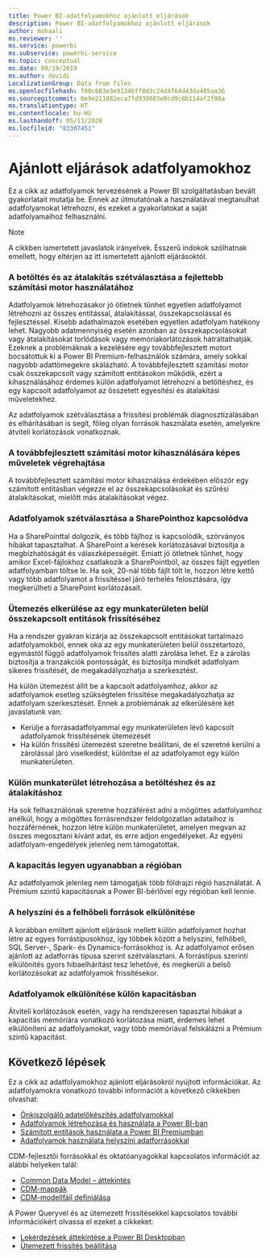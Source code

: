 ```yaml
---
title: Power BI-adatfolyamokhoz ajánlott eljárások
description: Power BI-adatfolyamokhoz ajánlott eljárások
author: mohaali
ms.reviewer: ''
ms.service: powerbi
ms.subservice: powerbi-service
ms.topic: conceptual
ms.date: 09/19/2019
ms.author: davidi
LocalizationGroup: Data from files
ms.openlocfilehash: f80c683e3e9134bff8d3c24d4f64d43da405aa36
ms.sourcegitcommit: 0e9e211082eca7fd939803e0cd9c6b114af2f90a
ms.translationtype: HT
ms.contentlocale: hu-HU
ms.lasthandoff: 05/13/2020
ms.locfileid: "83307451"
---
```

# <a name="dataflows-best-practice"></a>Ajánlott eljárások adatfolyamokhoz

Ez a cikk az adatfolyamok tervezésének a Power BI szolgáltatásban bevált gyakorlatait mutatja be. Ennek az útmutatónak a használatával megtanulhat adatfolyamokat létrehozni, és ezeket a gyakorlatokat a saját adatfolyamaihoz felhasználni.

> [!NOTE]
> A cikkben ismertetett javaslatok irányelvek. Ésszerű indokok szólhatnak emellett, hogy eltérjen az itt ismertetett ajánlott eljárásoktól. 
> 
> 

### <a name="split-ingestion-and-transformation-to-use-the-enhanced-compute-engine"></a>A betöltés és az átalakítás szétválasztása a fejlettebb számítási motor használatához

Adatfolyamok létrehozásakor jó ötletnek tűnhet egyetlen adatfolyamot létrehozni az összes entitással, átalakítással, összekapcsolással és fejlesztéssel. Kisebb adathalmazok esetében egyetlen adatfolyam hatékony lehet. Nagyobb adatmennyiség esetén azonban az összekapcsolásokat vagy átalakításokat torlódások vagy memóriakorlátozások hátráltathatják. Ezeknek a problémáknak a kezelésére egy továbbfejlesztett motort bocsátottuk ki a Power BI Premium-felhasználók számára, amely sokkal nagyobb adattömegekre skálázható. A továbbfejlesztett számítási motor csak összekapcsolt vagy számított entitásokon működik, ezért a kihasználásához érdemes külön adatfolyamot létrehozni a betöltéshez, és egy kapcsolt adatfolyamot az összetett egyesítési és átalakítási műveletekhez.

Az adatfolyamok szétválasztása a frissítési problémák diagnosztizálásában és elhárításában is segít, főleg olyan források használata esetén, amelyekre átviteli korlátozások vonatkoznak.

### <a name="perform-actions-that-can-use-the-enhanced-compute-engine"></a>A továbbfejlesztett számítási motor kihasználására képes műveletek végrehajtása

A továbbfejlesztett számítási motor kihasználása érdekében először egy számított entitásban végezze el az összekapcsolásokat és szűrési átalakításokat, mielőtt más átalakításokat végez.

### <a name="split-dataflows-when-connecting-to-sharepoint"></a>Adatfolyamok szétválasztása a SharePointhoz kapcsolódva

Ha a SharePointtal dolgozik, és több fájlhoz is kapcsolódik, szórványos hibákat tapasztalhat. A SharePoint a kérések korlátozásával biztosítja a megbízhatóságát és válaszképességét. Emiatt jó ötletnek tűnhet, hogy amikor Excel-fájlokhoz csatlakozik a SharePointból, az összes fájlt egyetlen adatfolyamban töltse le. Ha sok, 20-nál több fájlt tölt le, hozzon létre kettő vagy több adatfolyamot a frissítéssel járó terhelés felosztására, így megkerülheti a SharePoint korlátozásait.

### <a name="avoid-scheduling-refresh-for-linked-entities-inside-the-same-workspace"></a>Ütemezés elkerülése az egy munkaterületen belül összekapcsolt entitások frissítéséhez

Ha a rendszer gyakran kizárja az összekapcsolt entitásokat tartalmazó adatfolyamokból, ennek oka az egy munkaterületen belül összetartozó, egymástól függő adatfolyamok frissítés alatti zárolása lehet. Ez a zárolás biztosítja a tranzakciók pontosságát, és biztosítja mindkét adatfolyam sikeres frissítését, de megakadályozhatja a szerkesztést. 

Ha külön ütemezést állít be a kapcsolt adatfolyamhoz, akkor az adatfolyamok esetleg szükségtelen frissítése megakadályozhatja az adatfolyam szerkesztését. Ennek a problémának az elkerülésére két javaslatunk van: 

* Kerülje a forrásadatfolyammal egy munkaterületen lévő kapcsolt adatfolyamok frissítésének ütemezését
* Ha külön frissítési ütemezést szeretne beállítani, de el szeretné kerülni a zárolással járó viselkedést, különítse el az adatfolyamot egy külön munkaterületen.

### <a name="create-a-separate-workspace-for-ingestion-transformation"></a>Külön munkaterület létrehozása a betöltéshez és az átalakításhoz

Ha sok felhasználónak szeretne hozzáférést adni a mögöttes adatfolyamhoz anélkül, hogy a mögöttes forrásrendszer feldolgozatlan adataihoz is hozzáférnének, hozzon létre külön munkaterületet, amelyen megvan az összes megosztani kívánt adat, és erre adjon engedélyeket. Az egyéni adatfolyam-engedélyek jelenleg nem támogatottak.

### <a name="ensure-capacity-is-in-the-same-region"></a>A kapacitás legyen ugyanabban a régióban

Az adatfolyamok jelenleg nem támogatják több földrajzi régió használatát. A Prémium szintű kapacitásnak a Power BI-bérlővel egy régióban kell lennie.

### <a name="separate-on-premises-sources-from-cloud-sources"></a>A helyszíni és a felhőbeli források elkülönítése

A korábban említett ajánlott eljárások mellett külön adatfolyamot hozhat létre az egyes forrástípusokhoz, így többek között a helyszíni, felhőbeli, SQL Server-, Spark- és Dynamics-forrásokhoz is. Az adatfolyamot erősen ajánlott az adatforrás típusa szerint szétválasztani. A forrástípus szerinti elkülönítés gyors hibaelhárítást tesz lehetővé, és megkerüli a belső korlátozásokat az adatfolyamok frissítésekor.

### <a name="separate-dataflows-into-a-separate-capacity"></a>Adatfolyamok elkülönítése külön kapacitásban

Átviteli korlátozások esetén, vagy ha rendszeresen tapasztal hibákat a kapacitás memóriára vonatkozó korlátozása miatt, érdemes lehet elkülöníteni az adatfolyamokat, vagy több memóriával felskálázni a Prémium szintű kapacitást.

## <a name="next-steps"></a>Következő lépések

Ez a cikk az adatfolyamokhoz ajánlott eljárásokról nyújtott információkat. Az adatfolyamokra vonatkozó további információt a következő cikkekben olvashat:

* [Önkiszolgáló adatelőkészítés adatfolyamokkal](service-dataflows-overview.md)
* [Adatfolyamok létrehozása és használata a Power BI-ban](service-dataflows-create-use.md)
* [Számított entitások használata a Power BI Premiumban](service-dataflows-computed-entities-premium.md)
* [Adatfolyamok használata helyszíni adatforrásokkal](service-dataflows-on-premises-gateways.md)

CDM-fejlesztői forrásokkal és oktatóanyagokkal kapcsolatos információt az alábbi helyeken talál:
* [Common Data Model – áttekintés](https://docs.microsoft.com/powerapps/common-data-model/overview)
* [CDM-mappák](https://go.microsoft.com/fwlink/?linkid=2045304)
* [CDM-modellfájl definiálása](https://go.microsoft.com/fwlink/?linkid=2045521)


A Power Queryvel és az ütemezett frissítésekkel kapcsolatos további információkért olvassa el ezeket a cikkeket:
* [Lekérdezések áttekintése a Power BI Desktopban](desktop-query-overview.md)
* [Ütemezett frissítés beállítása](../connect-data/refresh-scheduled-refresh.md)
